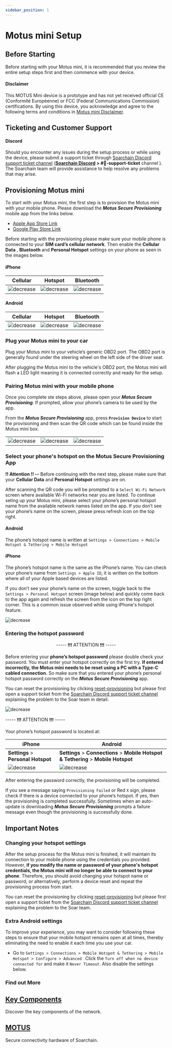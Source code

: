 ```yaml
---
sidebar_position: 1
---
```


# Motus mini Setup

## Before Starting
Before starting with your Motus mini, it is recommended that you review the entire setup steps first and then commence with your device.

#### Disclaimer 

This MOTUS Mini device is a prototype and has not yet received official CE (Conformité Européenne) or FCC (Federal Communications Commission) certifications. By using this device, you acknowledge and agree to the following terms and conditions in ​[Motus mini Disclaimer](https://www.soarchain.com/motus-mini-disclaimer).

## Ticketing and Customer Support

#### Discord

Should you encounter any issues during the setup process or while using the device, please submit a support ticket through ​[Soarchain Discord support ticket channel](https://discord.gg/dsbnhMVV78) (**[Soarchain Discord](https://discord.gg/r43PyGyCst) > #📩-support-ticket** channel ). The Soarchain team will provide assistance to help resolve any problems that may arise.


## Provisioning Motus mini

To start with your Motus mini, the first step is to provision the Motus mini with your mobile phone. Please download the ***Motus Secure Provisioning*** mobile app from the links below.

- ​[Apple App Store Link](https://apps.apple.com/tr/app/motus-secure-provisioning/id6446476168)
- [Google Play Store Link](https://play.google.com/store/apps/details?id=com.sr.esp)
​ 

Before starting with the provisioning please make sure your mobile phone is connected to your **SIM card’s cellular network**. Then enable the **Cellular Data** , **Bluetooth** and **Personal Hotspot** settings on your phone as seen in the images below.


#### iPhone
| Cellular | Hotspot | Bluetooth |
|------|-----|-------|
| ![decrease](/img/cellular_settings_on.png) | ![decrease](/img/hotspot.png) | ![decrease](/img/ble_settings_on.png) |

#### Android
| Cellular | Hotspot | Bluetooth |
|------|-----|-------|
| ![decrease](/img/Screenshot_20230425_135316_Call_settings.jpg) | ![decrease](/img/Screenshot_20230425_135345_Settings.jpg) | ![decrease](/img/Screenshot_20230425_135253_Settings.jpg) |


### Plug your Motus mini to your car 

Plug your Motus mini to your vehicle’s generic OBD2 port. The OBD2 port is generally found under the steering wheel on the left side of the driver seat. 

After plugging the Motus mini to the vehicle's OBD2 port, the Motus mini will flash a LED light meaning it is connected correctly and ready for the setup. 

### Pairing Motus mini with your mobile phone

Once you complete ste steps above, please open your ***Motus Secure Provisioning***. If prompted, allow your phone’s camera to be used by the app.

From the ***Motus Secure Provisioning*** app, press  **```Provision Device```**  to start the provisioning and then scan the QR code which can be found inside the Motus mini box. 

|  |  |  |
|------|-----| ----- |
|![decrease](/img/IMG_0472.jpg) | ![decrease](/img/IMG_0283.png) | ![decrease](/img/IMG_0284.png) |

### Select your phone's hotspot on the Motus Secure Provisioning App

>
**!! Attention !! --** 
Before continuing with the next step, please make sure that your **Cellular Data** and **Personal Hotspot** settings are on. 

After scanning the QR code you will be prompted to a ```Select Wi-Fi Network``` screen where available Wi-Fi networks near you are listed. To continue seting up your Motus mini, please select your phone’s personal hotspot name from the available network names listed on the app. If you don’t see your phone’s name on the screen, please press refresh icon on the top right.

#### Android 
The phone’s hotspot name is written at ```Settings > Connections > Mobile Hotspot & Tethering > Mobile Hotspot```

#### iPhone
The phone’s hotspot name is the same as the iPhone’s name. You can check your phone’s name from ```Settings > Apple ID```, it is written on the bottom where all of your Apple based devices are listed.  

If you don’t see your phone’s name on the screen, toggle back to the ```Settings > Personal Hotspot``` screen (image below) and quickly come back to the app again and refresh the screen from the icon on the top right corner. This is a common issue observed while using iPhone's hotspot feature. 

<p align="center">

![decrease](/img/hotspot1.png)
</p>


### Entering the hotspot password

<p align="center">
----- ❗❗❗ ATTENTION ❗❗❗ -----
</p>

Before entering your **phone’s hotspot password** please double check your password. You must enter your hotspot correctly on the first try. **If entered incorrectly, the Motus mini needs to be reset using a PC with a Type-C cabled connection.** So make sure that you entered your phone’s personal hotspot password correctly on the ***Motus Secure Provisioning*** app.

You can reset the provisioning by clicking [reset-provisioning](http://reset.soarchain.com/) but please first open a support ticket from the ​[Soarchain Discord support ticket channel](https://discord.gg/dsbnhMVV78) explaining the problem to the Soar team in detail.   

<p align="center">

![decrease](/img/IMG_0292b.png)


----- ❗❗❗ ATTENTION ❗❗❗ -----
</p>

Your phone’s hotspot password is located at:

| iPhone | Android |
|------|----- |
| **Settings** > **Personal Hotspot** | **Settings** > **Connections** > **Mobile Hotspot & Tethering** > **Mobile Hotspot** |
| ![decrease](/img/IMG_0463.png) | ![decrease](/img/Screenshot_20230424_132255.png) | 




After entering the password correctly, the provisioning will be completed. 

>
 If you see a message saying ```Provisioning Failed``` or Red ```X``` sign, please check if there is a device connected to your phone’s hotspot. If yes, then the provisioning is completed successfully. Sometimes when an auto-update is downloading ***Motus Secure Provisioning*** prompts a failure message even though the provisioning is successfully done.  


## Important Notes

### Changing your hotspot settings

After the setup process for the Motus mini is finished, it will maintain its connection to your mobile phone using the credentials you provided. However, **if you modify the name or password of your phone's hotspot credentials, the Motus mini will no longer be able to connect to your phone**. Therefore, you should avoid changing your hotspot name or password, or alternatively, perform a device reset and repeat the provisioning process from start. 

You can reset the provisioning by clicking [reset-provisioning](http://reset.soarchain.com/) but please first open a support ticket from the ​[Soarchain Discord support ticket channel](https://discord.gg/dsbnhMVV78) explaining the problem to the Soar team.   

### Extra Android settings

To improve your experience, you may want to consider following these steps to ensure that your mobile hotspot remains open at all times, thereby eliminating the need to enable it each time you use your car.  

- Go to ```Settings > Connections > Mobile Hotspot & Tethering > Mobile Hotspot > Configure > Advanced ``` 
Click the ```Turn off when no device connected for``` and make it ```Never Timeout```. Also disable the settings below.


### Find out More
<div class="docs-card-container">
  <div class="row row-cols-1 row-cols-md-3a g-3">
    <div class="col">
      <div class="card card-body h-100 d-flex flex-column">
        <a
          href="/category/key-components"
          class="card-title card-link stretched-link"
        >
          <h2>Key Components</h2>
        </a>
        <p class="card-text">Discover the key components of the network.</p>
      </div>
    </div>
    <div class="col">
      <div class="card card-body h-100 d-flex flex-column">
        <a
          href="https://www.soarchain.com/motus-mini"
          class="card-title card-link stretched-link"
        >
          <h2>MOTUS</h2>
        </a>
        <p class="card-text">Secure connectivity hardware of Soarchain.
        </p>
      </div>
    </div>
  </div>
</div>